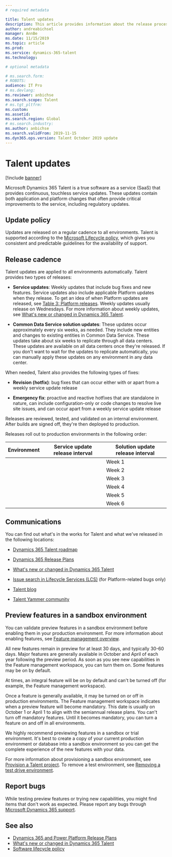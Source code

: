 ```yaml
---
# required metadata

title: Talent updates
description: This article provides information about the release process and cadence for Microsoft Dynamics 365 Talent.
author: andreabichsel
manager: AnnBe
ms.date: 11/15/2019
ms.topic: article
ms.prod: 
ms.service: dynamics-365-talent
ms.technology: 

# optional metadata

# ms.search.form: 
# ROBOTS: 
audience: IT Pro
# ms.devlang: 
ms.reviewer: anbichse
ms.search.scope: Talent
# ms.tgt_pltfrm: 
ms.custom: 
ms.assetid: 
ms.search.region: Global
# ms.search.industry: 
ms.author: anbichse
ms.search.validFrom: 2019-11-15
ms.dyn365.ops.version: Talent October 2019 update
---
```


# Talent updates

[!include [banner](includes/banner.md)]

Microsoft Dynamics 365 Talent is a true software as a service (SaaS) that provides continuous, touchless service updates. These updates contain both application and platform changes that often provide critical improvements to the service, including regulatory updates.

## Update policy

Updates are released on a regular cadence to all environments. Talent is supported according to the [Microsoft Lifecycle policy](https://support.microsoft.com/en-us/hub/4095338/microsoft-lifecycle-policy), which gives you consistent and predictable guidelines for the availability of support.

## Release cadence

Talent updates are applied to all environments automatically. Talent provides two types of releases:

- **Service updates**: Weekly updates that include bug fixes and new features. Service updates also include applicable Platform updates when they release. To get an idea of when Platform updates are released, see [Table 3: Platform releases](https://docs.microsoft.com/dynamics365/fin-ops-core/dev-itpro/migration-upgrade/versions-update-policy#table-3-platform-releases). Weekly updates usually release on Wednesdays. For more information about weekly updates, see [What's new or changed in Dynamics 365 Talent](https://docs.microsoft.com/dynamics365/talent/whats-new).

- **Common Data Service solution updates**: These updates occur approximately every six weeks, as needed. They include new entities and changes to existing entities in Common Data Service. These updates take about six weeks to replicate through all data centers. These updates are available on all data centers once they're released. If you don't want to wait for the updates to replicate automatically, you can manually apply these updates on any environment in any data center.

When needed, Talent also provides the following types of fixes:

- **Revision (hotfix)**: bug fixes that can occur either with or apart from a weekly service update release

- **Emergency fix**: proactive and reactive hotfixes that are standalone in nature, can include configuration-only or code changes to resolve live site issues, and can occur apart from a weekly service update release

Releases are reviewed, tested, and validated on an internal environment. After builds are signed off, they're then deployed to production.

Releases roll out to production environments in the following order:

| Environment | Service update release interval | Solution update release interval |
| --- | --- | --- |
|   |    | Week 1 |
|   |    | Week 2 |  
|   |    | Week 3 |
|   |    | Week 4 |
|   |    | Week 5 |
|   |    | Week 6 |

## Communications

You can find out what's in the works for Talent and what we've released in the following locations:

- [Dynamics 365 Talent roadmap](https://dynamics.microsoft.com/en-us/roadmap/talent/)

- [Dynamics 365 Release Plans](https://docs.microsoft.com/dynamics365/release-plans/)

- [What's new or changed in Dynamics 365 Talent](https://docs.microsoft.com/dynamics365/talent/whats-new)

- [Issue search in Lifecycle Services (LCS)](https://docs.microsoft.com/dynamics365/fin-ops-core/dev-itpro/lifecycle-services/issue-search-lcs) (for Platform-related bugs only)

- [Talent blog](https://community.dynamics.com/365/talent/b/dynamics365fortalent)

- [Talent Yammer community](https://www.yammer.com/dynamicsaxfeedbackprograms/#/threads/inGroup?type=in_group&feedId=10542230)

## Preview features in a sandbox environment

You can validate preview features in a sandbox environment before enabling them in your production environment. For more information about enabling features, see [Feature management overview](https://docs.microsoft.com/dynamics365/fin-ops-core/fin-ops/get-started/feature-management/feature-management-overview).

All new features remain in preview for at least 30 days, and typically 30-60 days. Major features are generally available in October and April of each year following the preview period. As soon as you see new capabilities in the Feature management workspace, you can turn them on. Some features may be on by default.

At times, an integral feature will be on by default and can't be turned off (for example, the Feature management workspace).

Once a feature is generally available, it may be turned on or off in production environments. The Feature management workspace indicates when a preview feature will become mandatory. This date is usually on October 1 or April 1 to align with the semiannual release plans. You can't turn off mandatory features. Until it becomes mandatory, you can turn a feature on and off in all environments.

We highly recommend previewing features in a sandbox or trial environment. It's best to create a copy of your current production environment or database into a sandbox environment so you can get the complete experience of the new features with your data.

For more information about provisioning a sandbox environment, see [Provision a Talent project](provisioning-talent.md#provision-a-talent-project). To remove a test environment, see [Removing a test drive environment](remove-talent-environment.md#removing-a-test-drive-environment). 

## Report bugs

While testing preview features or trying new capabilities, you might find items that don't work as expected. Please report any bugs through [Microsoft Dynamics 365 support](https://dynamics.microsoft.com/support/).

## See also

- [Dynamics 365 and Power Platform Release Plans](https://docs.microsoft.com/dynamics365/release-plans)
- [What's new or changed in Dynamics 365 Talent](https://docs.microsoft.com/dynamics365/talent/whats-new)
- [Software lifecycle policy](https://docs.microsoft.com/dynamics365/fin-ops-core/dev-itpro/migration-upgrade/versions-update-policy)
